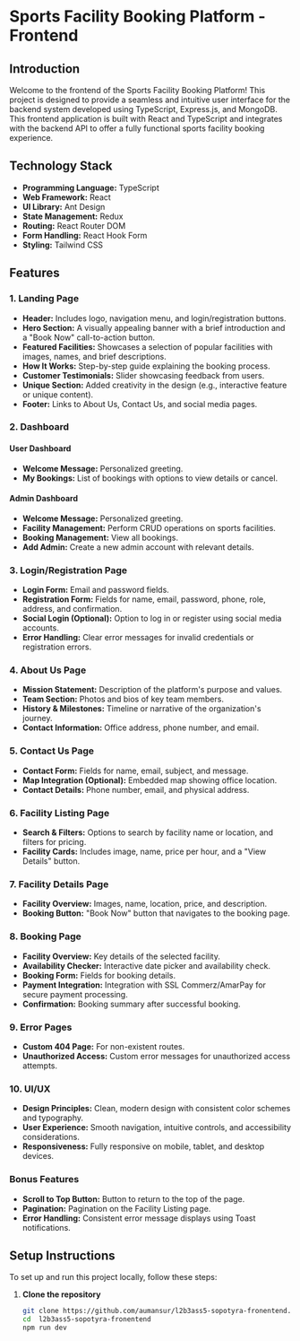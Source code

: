 # Sports Facility Booking Platform - Frontend

## Introduction

Welcome to the frontend of the Sports Facility Booking Platform! This project is designed to provide a seamless and intuitive user interface for the backend system developed using TypeScript, Express.js, and MongoDB. This frontend application is built with React and TypeScript and integrates with the backend API to offer a fully functional sports facility booking experience.

## Technology Stack

- **Programming Language:** TypeScript
- **Web Framework:** React
- **UI Library:** Ant Design
- **State Management:** Redux
- **Routing:** React Router DOM
- **Form Handling:** React Hook Form
- **Styling:** Tailwind CSS


## Features

### 1. Landing Page

- **Header:** Includes logo, navigation menu, and login/registration buttons.
- **Hero Section:** A visually appealing banner with a brief introduction and a "Book Now" call-to-action button.
- **Featured Facilities:** Showcases a selection of popular facilities with images, names, and brief descriptions.
- **How It Works:** Step-by-step guide explaining the booking process.
- **Customer Testimonials:** Slider showcasing feedback from users.
- **Unique Section:** Added creativity in the design (e.g., interactive feature or unique content).
- **Footer:** Links to About Us, Contact Us, and social media pages.

### 2. Dashboard

#### User Dashboard

- **Welcome Message:** Personalized greeting.
- **My Bookings:** List of bookings with options to view details or cancel.

#### Admin Dashboard

- **Welcome Message:** Personalized greeting.
- **Facility Management:** Perform CRUD operations on sports facilities.
- **Booking Management:** View all bookings.
- **Add Admin:** Create a new admin account with relevant details.

### 3. Login/Registration Page

- **Login Form:** Email and password fields.
- **Registration Form:** Fields for name, email, password, phone, role, address, and confirmation.
- **Social Login (Optional):** Option to log in or register using social media accounts.
- **Error Handling:** Clear error messages for invalid credentials or registration errors.

### 4. About Us Page

- **Mission Statement:** Description of the platform's purpose and values.
- **Team Section:** Photos and bios of key team members.
- **History & Milestones:** Timeline or narrative of the organization's journey.
- **Contact Information:** Office address, phone number, and email.

### 5. Contact Us Page

- **Contact Form:** Fields for name, email, subject, and message.
- **Map Integration (Optional):** Embedded map showing office location.
- **Contact Details:** Phone number, email, and physical address.

### 6. Facility Listing Page

- **Search & Filters:** Options to search by facility name or location, and filters for pricing.
- **Facility Cards:** Includes image, name, price per hour, and a "View Details" button.

### 7. Facility Details Page

- **Facility Overview:** Images, name, location, price, and description.
- **Booking Button:** "Book Now" button that navigates to the booking page.

### 8. Booking Page

- **Facility Overview:** Key details of the selected facility.
- **Availability Checker:** Interactive date picker and availability check.
- **Booking Form:** Fields for booking details.
- **Payment Integration:** Integration with SSL Commerz/AmarPay for secure payment processing.
- **Confirmation:** Booking summary after successful booking.

### 9. Error Pages

- **Custom 404 Page:** For non-existent routes.
- **Unauthorized Access:** Custom error messages for unauthorized access attempts.

### 10. UI/UX

- **Design Principles:** Clean, modern design with consistent color schemes and typography.
- **User Experience:** Smooth navigation, intuitive controls, and accessibility considerations.
- **Responsiveness:** Fully responsive on mobile, tablet, and desktop devices.

### Bonus Features

- **Scroll to Top Button:** Button to return to the top of the page.
- **Pagination:** Pagination on the Facility Listing page.
- **Error Handling:** Consistent error message displays using Toast notifications.

## Setup Instructions

To set up and run this project locally, follow these steps:

1. **Clone the repository**
   ```bash
   git clone https://github.com/aumansur/l2b3ass5-sopotyra-fronentend.git
   cd  l2b3ass5-sopotyra-fronentend
   npm run dev 



